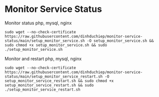 # Monitor Service Status
Monitor status php, mysql, nginx
```shell
sudo wget --no-check-certificate https://raw.githubusercontent.com/dinhduchiep/monitor-service-status/main/setup_monitor_service.sh -O setup_monitor_service.sh && sudo chmod +x setup_monitor_service.sh && sudo ./setup_monitor_service.sh
```
Monitor and restart php, mysql, nginx
```shell
sudo wget --no-check-certificate https://raw.githubusercontent.com/dinhduchiep/monitor-service-status/main/setup_monitor_service_restart.sh -O setup_monitor_service_restart.sh && sudo chmod +x setup_monitor_service_restart.sh && sudo ./setup_monitor_service_restart.sh
```
